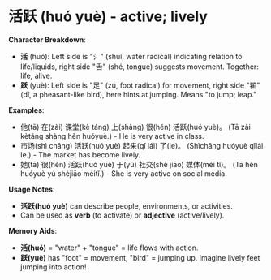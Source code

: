# **活跃 (huó yuè) - active; lively**

**Character Breakdown**:  
- **活** (huó): Left side is "氵" (shuǐ, water radical) indicating relation to life/liquids, right side "舌" (shé, tongue) suggests movement. Together: life, alive.  
- **跃** (yuè): Left side is "足" (zú, foot radical) for movement, right side "翟" (dí, a pheasant-like bird), here hints at jumping. Means "to jump; leap."

**Examples**:  
- 他(tā) 在(zài) 课堂(kè táng) 上(shàng) 很(hěn) 活跃(huó yuè)。 (Tā zài kètáng shàng hěn huóyuè.) - He is very active in class.  
- 市场(shì chǎng) 活跃(huó yuè) 起来(qǐ lái) 了(le)。 (Shìchǎng huóyuè qǐlái le.) - The market has become lively.  
- 她(tā) 很(hěn) 活跃(huó yuè) 于(yú) 社交(shè jiāo) 媒体(méi tǐ)。 (Tā hěn huóyuè yú shèjiāo méitǐ.) - She is very active on social media.

**Usage Notes**:  
- **活跃(huó yuè)** can describe people, environments, or activities.  
- Can be used as **verb** (to activate) or **adjective** (active/lively).

**Memory Aids**:  
- **活(huó)** = "water" + "tongue" = life flows with action.  
- **跃(yuè)** has "foot" = movement, "bird" = jumping up. Imagine lively feet jumping into action!